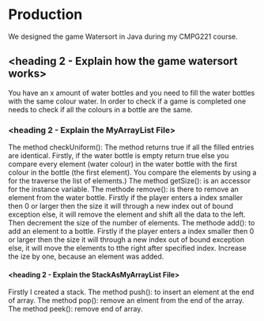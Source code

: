 # Production
We designed the game Watersort in Java during my CMPG221 course.

## <heading 2 - Explain how the game watersort works>
You have an x amount of water bottles and you need to fill the water bottles with the same colour water. In order to check if a game is completed one needs to check if all the colours in a bottle are the same. 

### <heading 2 - Explain the MyArrayList File>
The method checkUniform(): The method returns true if all the filled entries are identical. Firstly, if the water bottle is empty return true else you compare every element (water colour) in the water bottle with the first colour in the bottle (the first element). You compare the elements by using a for the traverse the list of elements.)
The method getSize(): is an accessor for the instance variable.
The methode remove(): is there to remove an element from the water bottle. Firstly if the player enters a index smaller then 0 or larger then the size it will through a new index out of bound exception else, it will remove the element and shift all the data to the left. Then decrement the size of the number of elements.
The methode add(): to add an element to a bottle. Firstly if the player enters a index smaller then 0 or larger then the size it will through a new index out of bound exception else, it will move the elements to tthe right after specified index. Increase the ize by one, because an element was added.

#### <heading 2 - Explain the StackAsMyArrayList File>
Firstly I created a stack. 
The method push(): to insert an element at the end of array.
The method pop(): remove an elment from the end of the array.
The method peek(): remove end of array.


